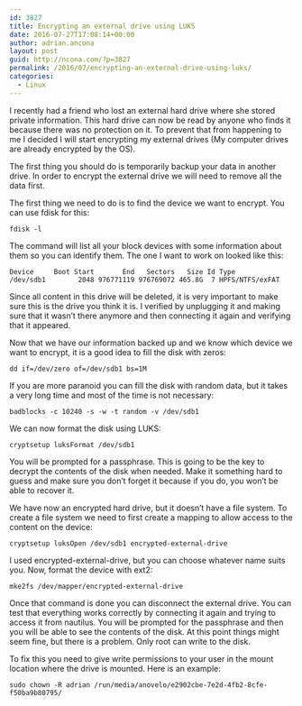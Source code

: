 ```yaml
---
id: 3827
title: Encrypting an external drive using LUKS
date: 2016-07-27T17:08:14+00:00
author: adrian.ancona
layout: post
guid: http://ncona.com/?p=3827
permalink: /2016/07/encrypting-an-external-drive-using-luks/
categories:
  - Linux
---
```

I recently had a friend who lost an external hard drive where she stored private information. This hard drive can now be read by anyone who finds it because there was no protection on it. To prevent that from happening to me I decided I will start encrypting my external drives (My computer drives are already encrypted by the OS).

The first thing you should do is temporarily backup your data in another drive. In order to encrypt the external drive we will need to remove all the data first.

<!--more-->

The first thing we need to do is to find the device we want to encrypt. You can use fdisk for this:

```
fdisk -l
```

The command will list all your block devices with some information about them so you can identify them. The one I want to work on looked like this:

```
Device     Boot Start       End   Sectors   Size Id Type
/dev/sdb1        2048 976771119 976769072 465.8G  7 HPFS/NTFS/exFAT
```

Since all content in this drive will be deleted, it is very important to make sure this is the drive you think it is. I verified by unplugging it and making sure that it wasn&#8217;t there anymore and then connecting it again and verifying that it appeared.

Now that we have our information backed up and we know which device we want to encrypt, it is a good idea to fill the disk with zeros:

```
dd if=/dev/zero of=/dev/sdb1 bs=1M
```

If you are more paranoid you can fill the disk with random data, but it takes a very long time and most of the time is not necessary:

```
badblocks -c 10240 -s -w -t random -v /dev/sdb1
```

We can now format the disk using LUKS:

```
cryptsetup luksFormat /dev/sdb1
```

You will be prompted for a passphrase. This is going to be the key to decrypt the contents of the disk when needed. Make it something hard to guess and make sure you don&#8217;t forget it because if you do, you won&#8217;t be able to recover it.

We have now an encrypted hard drive, but it doesn&#8217;t have a file system. To create a file system we need to first create a mapping to allow access to the content on the device:

```
cryptsetup luksOpen /dev/sdb1 encrypted-external-drive
```

I used encrypted-external-drive, but you can choose whatever name suits you. Now, format the device with ext2:

```
mke2fs /dev/mapper/encrypted-external-drive
```

Once that command is done you can disconnect the external drive. You can test that everything works correctly by connecting it again and trying to access it from nautilus. You will be prompted for the passphrase and then you will be able to see the contents of the disk. At this point things might seem fine, but there is a problem. Only root can write to the disk.

To fix this you need to give write permissions to your user in the mount location where the drive is mounted. Here is an example:

```
sudo chown -R adrian /run/media/anovelo/e2902cbe-7e2d-4fb2-8cfe-f50ba9b80795/
```
